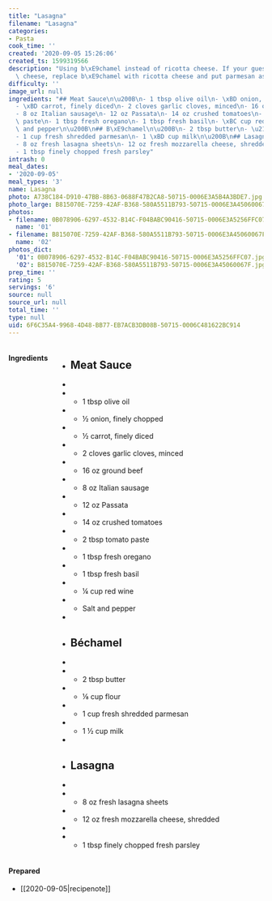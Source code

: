 ```yaml
---
title: "Lasagna"
filename: "Lasagna"
categories:
- Pasta
cook_time: ''
created: '2020-09-05 15:26:06'
created_ts: 1599319566
description: "Using b\xE9chamel instead of ricotta cheese. If your guests like ricotta\
  \ cheese, replace b\xE9chamel with ricotta cheese and put parmesan as a layer."
difficulty: ''
image_url: null
ingredients: "## Meat Sauce\n\u200B\n- 1 tbsp olive oil\n- \xBD onion, finely chopped\n\
  - \xBD carrot, finely diced\n- 2 cloves garlic cloves, minced\n- 16 oz ground beef\n\
  - 8 oz Italian sausage\n- 12 oz Passata\n- 14 oz crushed tomatoes\n- 2 tbsp tomato\
  \ paste\n- 1 tbsp fresh oregano\n- 1 tbsp fresh basil\n- \xBC cup red wine\n- Salt\
  \ and pepper\n\u200B\n## B\xE9chamel\n\u200B\n- 2 tbsp butter\n- \u215B cup flour\n\
  - 1 cup fresh shredded parmesan\n- 1 \xBD cup milk\n\u200B\n## Lasagna\n\u200B\n\
  - 8 oz fresh lasagna sheets\n- 12 oz fresh mozzarella cheese, shredded\n\u200B\n\
  - 1 tbsp finely chopped fresh parsley"
intrash: 0
meal_dates:
- '2020-09-05'
meal_types: '3'
name: Lasagna
photo: A738C184-D910-47BB-8B63-0688F47B2CA8-50715-0006E3A5B4A3BDE7.jpg
photo_large: B815070E-7259-42AF-B368-580A5511B793-50715-0006E3A45060067F.jpg
photos:
- filename: 0B078906-6297-4532-B14C-F04BABC90416-50715-0006E3A5256FFC07.jpg
  name: '01'
- filename: B815070E-7259-42AF-B368-580A5511B793-50715-0006E3A45060067F.jpg
  name: '02'
photos_dict:
  '01': 0B078906-6297-4532-B14C-F04BABC90416-50715-0006E3A5256FFC07.jpg
  '02': B815070E-7259-42AF-B368-580A5511B793-50715-0006E3A45060067F.jpg
prep_time: ''
rating: 5
servings: '6'
source: null
source_url: null
total_time: ''
type: null
uid: 6F6C35A4-9968-4D48-BB77-EB7ACB3DB08B-50715-0006C481622BC914
---
```

<div class="large-8 medium-7 columns" id="writeup">	</div><!-- #writeup -->
</div><!-- #row-one -->
<div class="row" id="row-two">	<div class="medium-4 small-5 columns"><h4 id="ingredients">Ingredients</h4><div class="box box-ingredients content"><ul>
<li>
<h2>Meat Sauce</h2>
</li>
<li>​</li>
<li>
<ul>
<li>1 tbsp olive oil</li>
</ul>
</li>
<li>
<ul>
<li>½ onion, finely chopped</li>
</ul>
</li>
<li>
<ul>
<li>½ carrot, finely diced</li>
</ul>
</li>
<li>
<ul>
<li>2 cloves garlic cloves, minced</li>
</ul>
</li>
<li>
<ul>
<li>16 oz ground beef</li>
</ul>
</li>
<li>
<ul>
<li>8 oz Italian sausage</li>
</ul>
</li>
<li>
<ul>
<li>12 oz Passata</li>
</ul>
</li>
<li>
<ul>
<li>14 oz crushed tomatoes</li>
</ul>
</li>
<li>
<ul>
<li>2 tbsp tomato paste</li>
</ul>
</li>
<li>
<ul>
<li>1 tbsp fresh oregano</li>
</ul>
</li>
<li>
<ul>
<li>1 tbsp fresh basil</li>
</ul>
</li>
<li>
<ul>
<li>¼ cup red wine</li>
</ul>
</li>
<li>
<ul>
<li>Salt and pepper</li>
</ul>
</li>
<li>​</li>
<li>
<h2>Béchamel</h2>
</li>
<li>​</li>
<li>
<ul>
<li>2 tbsp butter</li>
</ul>
</li>
<li>
<ul>
<li>⅛ cup flour</li>
</ul>
</li>
<li>
<ul>
<li>1 cup fresh shredded parmesan</li>
</ul>
</li>
<li>
<ul>
<li>1 ½ cup milk</li>
</ul>
</li>
<li>​</li>
<li>
<h2>Lasagna</h2>
</li>
<li>​</li>
<li>
<ul>
<li>8 oz fresh lasagna sheets</li>
</ul>
</li>
<li>
<ul>
<li>12 oz fresh mozzarella cheese, shredded</li>
</ul>
</li>
<li>​</li>
<li>
<ul>
<li>1 tbsp finely chopped fresh parsley</li>
</ul>
</li>
</ul>
</div>	</div>	<div class="medium-6 small-7 columns">	</div>	<div class="medium-2 columns" id="photo-sidebar">		<div class="" id="meals"><h4>Prepared</h4><ul>
<li>[[2020-09-05|recipenote]]</li>
</ul>
		</div>